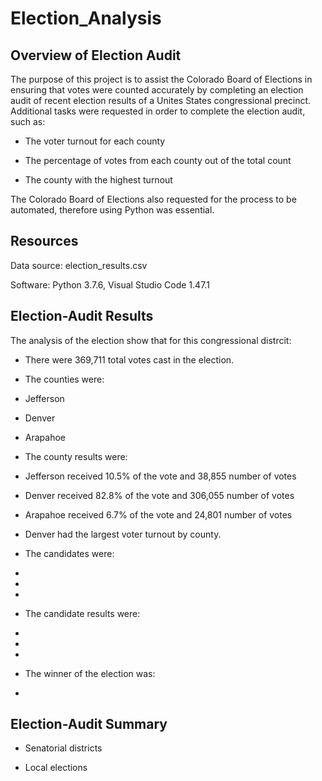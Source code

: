 # Election_Analysis

## Overview of Election Audit

The purpose of this project is to assist the Colorado Board of Elections in ensuring that votes were counted accurately by completing an election audit of recent election results of a Unites States congressional precinct. Additional tasks were requested in order to complete the election audit, such as:

- The voter turnout for each county

- The percentage of votes from each county out of the total count

- The county with the highest turnout

The Colorado Board of Elections also requested for the process to be automated, therefore using Python was essential. 

## Resources

Data source: election_results.csv

Software: Python 3.7.6, Visual Studio Code 1.47.1

## Election-Audit Results

The analysis of the election show that for this congressional distrcit: 

- There were 369,711 total votes cast in the election.

* The counties were:

 * Jefferson
  
 * Denver
  
 * Arapahoe

* The county results were:

 * Jefferson received 10.5% of the vote and 38,855 number of votes
 
 * Denver received 82.8% of the vote and 306,055 number of votes

 * Arapahoe received 6.7% of the vote and 24,801 number of votes
 
- Denver had the largest voter turnout by county.

* The candidates were:

 * 
 
 * 
 
 * 

* The candidate results were:

 * 
 
 * 
 
 * 
 
* The winner of the election was:

 * 

## Election-Audit Summary

- Senatorial districts

- Local elections
